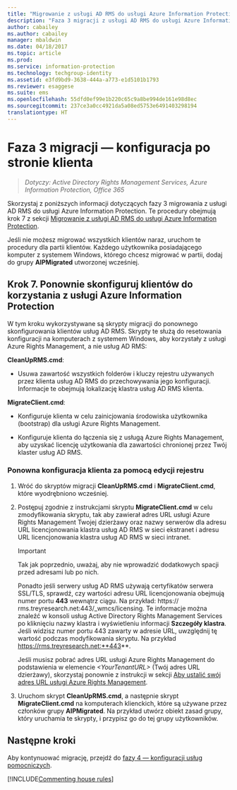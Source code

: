 ```yaml
---
title: "Migrowanie z usługi AD RMS do usługi Azure Information Protection — faza 3"
description: "Faza 3 migracji z usługi AD RMS do usługi Azure Information Protection obejmująca krok 7 z sekcji Migrowanie z usługi AD RMS do usługi Azure Information Protection."
author: cabailey
ms.author: cabailey
manager: mbaldwin
ms.date: 04/18/2017
ms.topic: article
ms.prod: 
ms.service: information-protection
ms.technology: techgroup-identity
ms.assetid: e3fd9bd9-3638-444a-a773-e1d5101b1793
ms.reviewer: esaggese
ms.suite: ems
ms.openlocfilehash: 55dfd0ef99e1b220c65c9a8be994de161e98d8ec
ms.sourcegitcommit: 237ce3a0cc4921da5a08ed5753e6491403298194
translationtype: HT
---
```

# <a name="migration-phase-3---client-side-configuration"></a>Faza 3 migracji — konfiguracja po stronie klienta

>*Dotyczy: Active Directory Rights Management Services, Azure Information Protection, Office 365*

Skorzystaj z poniższych informacji dotyczących fazy 3 migrowania z usługi AD RMS do usługi Azure Information Protection. Te procedury obejmują krok 7 z sekcji [Migrowanie z usługi AD RMS do usługi Azure Information Protection](migrate-from-ad-rms-to-azure-rms.md).

Jeśli nie możesz migrować wszystkich klientów naraz, uruchom te procedury dla partii klientów. Każdego użytkownika posiadającego komputer z systemem Windows, którego chcesz migrować w partii, dodaj do grupy **AIPMigrated** utworzonej wcześniej.

## <a name="step-7-reconfigure-clients-to-use-azure-information-protection"></a>Krok 7. Ponownie skonfiguruj klientów do korzystania z usługi Azure Information Protection

W tym kroku wykorzystywane są skrypty migracji do ponownego skonfigurowania klientów usług AD RMS. Skrypty te służą do resetowania konfiguracji na komputerach z systemem Windows, aby korzystały z usługi Azure Rights Management, a nie usług AD RMS: 

**CleanUpRMS.cmd**:

- Usuwa zawartość wszystkich folderów i kluczy rejestru używanych przez klienta usług AD RMS do przechowywania jego konfiguracji. Informacje te obejmują lokalizację klastra usług AD RMS klienta.

**MigrateClient.cmd**:

- Konfiguruje klienta w celu zainicjowania środowiska użytkownika (bootstrap) dla usługi Azure Rights Management.

-  Konfiguruje klienta do łączenia się z usługą Azure Rights Management, aby uzyskać licencję użytkowania dla zawartości chronionej przez Twój klaster usług AD RMS. 


### <a name="client-reconfiguration-by-using-registry-edits"></a>Ponowna konfiguracja klienta za pomocą edycji rejestru

1. Wróć do skryptów migracji **CleanUpRMS.cmd** i **MigrateClient.cmd**, które wyodrębniono wcześniej.

2.  Postępuj zgodnie z instrukcjami skryptu **MigrateClient.cmd** w celu zmodyfikowania skryptu, tak aby zawierał adres URL usługi Azure Rights Management Twojej dzierżawy oraz nazwy serwerów dla adresu URL licencjonowania klastra usług AD RMS w sieci ekstranet i adresu URL licencjonowania klastra usług AD RMS w sieci intranet.

    > [!IMPORTANT]
    > Tak jak poprzednio, uważaj, aby nie wprowadzić dodatkowych spacji przed adresami lub po nich.
    > 
    > Ponadto jeśli serwery usług AD RMS używają certyfikatów serwera SSL/TLS, sprawdź, czy wartości adresu URL licencjonowania obejmują numer portu **443** wewnątrz ciągu. Na przykład: https:// rms.treyresearch.net:443/_wmcs/licensing. Te informacje można znaleźć w konsoli usług Active Directory Rights Management Services po kliknięciu nazwy klastra i wyświetleniu informacji **Szczegóły klastra**. Jeśli widzisz numer portu 443 zawarty w adresie URL, uwzględnij tę wartość podczas modyfikowania skryptu. Na przykład https://rms.treyresearch.net:**443**. 

    Jeśli musisz pobrać adres URL usługi Azure Rights Management do podstawienia w elemencie *&lt;YourTenantURL&gt;* (Twój adres URL dzierżawy), skorzystaj ponownie z instrukcji w sekcji [Aby ustalić swój adres URL usługi Azure Rights Management](migrate-from-ad-rms-phase1.md#to-identify-your-azure-rights-management-service-url).

3.  Uruchom skrypt **CleanUpRMS.cmd**, a następnie skrypt **MigrateClient.cmd** na komputerach klienckich, które są używane przez członków grupy **AIPMigrated**. Na przykład utwórz obiekt zasad grupy, który uruchamia te skrypty, i przypisz go do tej grupy użytkowników.


## <a name="next-steps"></a>Następne kroki
Aby kontynuować migrację, przejdź do [fazy 4 — konfiguracji usług pomocniczych](migrate-from-ad-rms-phase3.md).

[!INCLUDE[Commenting house rules](../includes/houserules.md)]